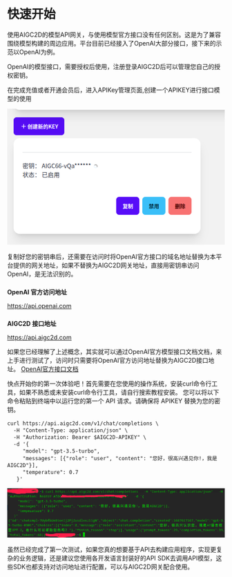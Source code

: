 # 快速开始

使用AIGC2D的模型API网关，与使用模型官方接口没有任何区别。这是为了兼容围绕模型构建的周边应用。平台目前已经接入了OpenAI大部分接口，接下来的示范以OpenAI为例。

OpenAI的模型接口，需要授权后使用，注册登录AIGC2D后可以管理您自己的授权密钥。

在完成充值或者开通会员后，进入APIKey管理页面,创建一个APIKEY进行接口模型的使用

![api-key](/assets/api-key.png)

复制好您的密钥串后，还需要在访问时将OpenAI官方接口的域名地址替换为本平台提供的网关地址，如果不替换为AIGC2D网关地址，直接用密钥串访问OpenAI，是无法识别的。

<div class="info custom-block" style="padding-top: 8px">
<b>OpenAI 官方访问地址</b>

https://api.openai.com
</div>


<div class="tip custom-block" style="padding-top: 8px">
<b>AIGC2D 接口地址</b>


https://api.aigc2d.com
</div>

如果您已经理解了上述概念，其实就可以通过OpenAI官方模型接口文档文档，来上手进行测试了，访问时只需要将OpenAI官方访问地址替换为AIGC2D接口地址。 [OpenAI官方接口文档](https://platform.openai.com/docs/api-reference/introduction)

快点开始你的第一次体验吧！首先需要在您使用的操作系统，安装curl命令行工具，如果不熟悉或未安装curl命令行工具，请自行搜索教程安装。 您可以将以下命令粘贴到终端中以运行您的第一个 API 请求。请确保将 APIKEY 替换为您的密钥。

```curl
curl https://api.aigc2d.com/v1/chat/completions \
  -H "Content-Type: application/json" \
  -H "Authorization: Bearer $AIGC2D-APIKEY" \
  -d '{
     "model": "gpt-3.5-turbo",
     "messages": [{"role": "user", "content": "您好，很高兴遇见你!，我是AIGC2D"}],
     "temperature": 0.7
   }'
```
![curl](/assets/quick-curl.png)

虽然已经完成了第一次测试，如果您真的想要基于API去构建应用程序，实现更复杂的业务逻辑，还是建议您使用各开发语言封装好的API SDK去调用API模型，这些SDK也都支持对访问地址进行配置，可以与AIGC2D网关配合使用。


